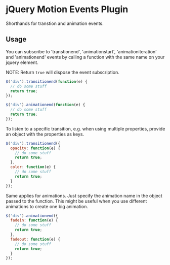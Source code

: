 # jQuery Motion Events Plugin

Shorthands for transtion and animation events.

Usage
------

You can subscribe to 'transtionend', 'animationstart', 'animationiteration' and 'animationend' events by calling a function with the same name on your jquery element.

NOTE: Return `true` will dispose the event subscription.

```javascript
$('div').transitionend(function(e) {
  // do some stuff
  return true;
});

$('div').animationend(function(e) {
  // do some stuff
  return true;
});
```

To listen to a specific transition, e.g. when using multiple properties, provide an object with the properties as keys.

```javascript
$('div').transitionend({
  opacity: function(e) {
    // do some stuff
    return true;
  },
  color: function(e) {
    // do some stuff
    return true;
  }
});
```

Same applies for animations. Just specify the animation name in the object passed to the function. This might be useful when you use different animations to create one big animation.

```javascript
$('div').animationend({
  fadein: function(e) {
    // do some stuff
    return true;
  },
  fadeout: function(e) {
    // do some stuff
    return true;
  }
});
```

